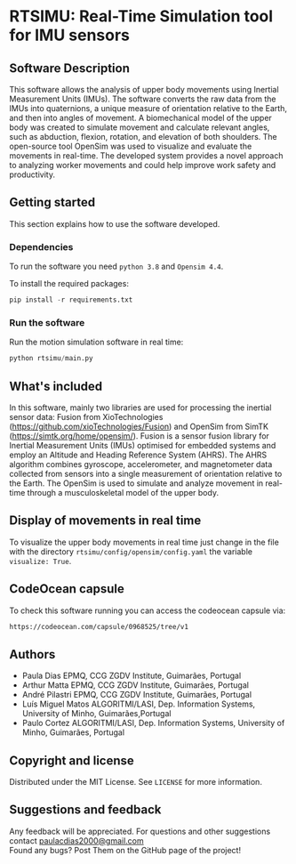 # RTSIMU: Real-Time Simulation tool for IMU sensors


## Software Description

This software allows the analysis of upper body movements using Inertial Measurement Units (IMUs). The software converts the raw data from the IMUs into quaternions, a unique measure of orientation relative to the Earth, and then into angles of movement. A biomechanical model of the upper body was created to simulate movement and calculate relevant angles, such as abduction, flexion, rotation, and elevation of both shoulders. The open-source tool OpenSim was used to visualize and evaluate the movements in real-time. The developed system provides a novel approach to analyzing worker movements and could help improve work safety and productivity.


## Getting started

This section explains how to use the software developed.

### Dependencies 

To run the software you need `python 3.8` and `Opensim 4.4`.

To install the required packages:

```python
pip install -r requirements.txt
```

### Run the software

Run the motion simulation software in real time:

```python
python rtsimu/main.py
```


## What's included

In this software, mainly two libraries are used for processing the inertial sensor data: Fusion from XioTechnologies (https://github.com/xioTechnologies/Fusion) and OpenSim from SimTK (https://simtk.org/home/opensim/). Fusion is a sensor fusion library for Inertial Measurement Units (IMUs) optimised for embedded systems and employ an Altitude and Heading Reference System (AHRS). The AHRS algorithm combines gyroscope, accelerometer, and magnetometer data collected from sensors into a single measurement of orientation relative to the Earth. The OpenSim is used to simulate and analyze movement in real-time through a musculoskeletal model of the upper body.

## Display of movements in real time

To visualize the upper body movements in real time just change in the file with the directory `rtsimu/config/opensim/config.yaml` the variable `visualize: True`.

## CodeOcean capsule

To check this software running you can access the codeocean capsule via: 

``` cmd
https://codeocean.com/capsule/0968525/tree/v1
```


## Authors

- Paula Dias EPMQ, CCG ZGDV Institute, Guimarães, Portugal<br/>
- Arthur Matta EPMQ, CCG ZGDV Institute, Guimarães, Portugal<br/>
- André Pilastri EPMQ, CCG ZGDV Institute, Guimarães, Portugal<br/>
- Luís Miguel Matos ALGORITMI/LASI, Dep. Information Systems, University of Minho, Guimarães,Portugal <br/>
- Paulo Cortez ALGORITMI/LASI, Dep. Information Systems, University of Minho, Guimarães, Portugal <br/>


## Copyright and license

Distributed under the MIT License. See `LICENSE` for more information.


## Suggestions and feedback

Any feedback will be appreciated.
For questions and other suggestions contact paulacdias2000@gmail.com <br/>
Found any bugs? Post Them on the GitHub page of the project!
